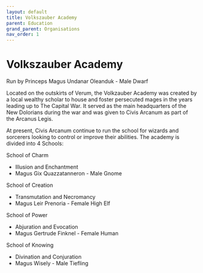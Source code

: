 ```yaml
---
layout: default
title: Volkszauber Academy
parent: Education
grand_parent: Organisations
nav_order: 1
---
```


# Volkszauber Academy

Run by Princeps Magus Undanar Oleanduk - Male Dwarf

Located on the outskirts of Verum, the Volkzauber Academy was created by a local wealthy scholar to house and foster persecuted mages in the years leading up to The Capital War. It served as the main headquarters of the New Dolorians during the war and was given to Civis Arcanum as part of the Arcanus Legis.

At present, Civis Arcanum continue to run the school for wizards and sorcerers looking to control or improve their abilities. The academy is divided into 4 Schools:

School of Charm 
- Illusion and Enchantment
- Magus Gix Quazzatanneron - Male Gnome

School of Creation 
- Transmutation and Necromancy
- Magus Leir Prenoria - Female High Elf

School of Power 
- Abjuration and Evocation
- Magus Gertrude Finknel - Female Human

School of Knowing 
- Divination and Conjuration
- Magus Wisely - Male Tiefling